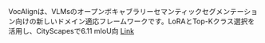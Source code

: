 VocAlignは、VLMsのオープンボキャブラリーセマンティックセグメンテーション向けの新しいドメイン適応フレームワークです。LoRAとTop-Kクラス選択を活用し、CityScapesで6.11 mIoU向
[Link](http://arxiv.org/abs/2509.15225v1)

